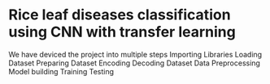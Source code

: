 # Rice leaf diseases classification using CNN with transfer learning
We have deviced the project into multiple steps
Importing Libraries
Loading Dataset
Preparing Dataset
Encoding Decoding Dataset
Data Preprocessing
Model building
Training
Testing

